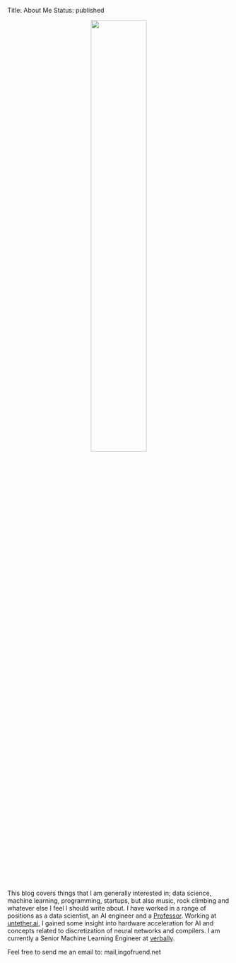 Title: About Me
Status: published

<div style="text-align:center"><img style="width:50%;display:inline-block;" src="{static}/images/ingofruend.jpg" /></div>

This blog covers things that I am generally interested in; data science, machine learning, programming, startups, but also music, rock climbing and whatever else I feel I should write about.
I have worked in a range of positions as a data scientist, an AI engineer and a <a href="http://www.yorku.ca/ifruend">Professor</a>.
Working at <a href="https://untether.ai/">untether.ai</a>, I gained some insight into hardware acceleration for AI and concepts related to discretization of neural networks and compilers.
I am currently a Senior Machine Learning Engineer at <a href="https://verbally.de">verbally</a>.

Feel free to send me an email to: <span class="email">mail,ingofruend.net</span>
